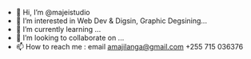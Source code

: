 - 👋 Hi, I’m @majeistudio
- 👀 I’m interested in Web Dev & Digsin, Graphic Degsining...
- 🌱 I’m currently learning ...
- 💞️ I’m looking to collaborate on ...
- 📫 How to reach me : email amajilanga@gmail.com +255 715 036376

<!---
majeistudio/majeistudio is a ✨ special ✨ repository because its `README.md` (this file) appears on your GitHub profile.
You can click the Preview link to take a look at your changes.
--->
